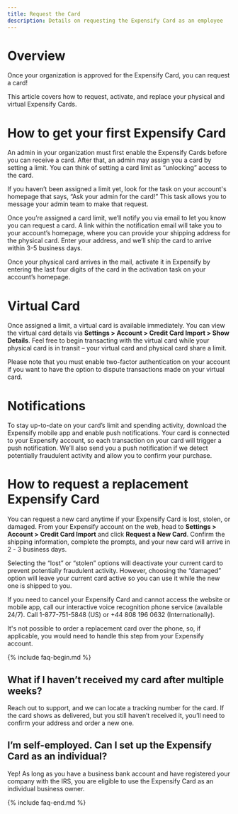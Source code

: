 ```yaml
---
title: Request the Card
description: Details on requesting the Expensify Card as an employee
---
```

# Overview

Once your organization is approved for the Expensify Card, you can request a card! 

This article covers how to request, activate, and replace your physical and virtual Expensify Cards.

# How to get your first Expensify Card

An admin in your organization must first enable the Expensify Cards before you can receive a card. After that, an admin may assign you a card by setting a limit. You can think of setting a card limit as “unlocking” access to the card.

If you haven’t been assigned a limit yet, look for the task on your account's homepage that says, “Ask your admin for the card!” This task allows you to message your admin team to make that request.

Once you’re assigned a card limit, we’ll notify you via email to let you know you can request a card. A link within the notification email will take you to your account’s homepage, where you can provide your shipping address for the physical card. Enter your address, and we’ll ship the card to arrive within 3-5 business days.
 
Once your physical card arrives in the mail, activate it in Expensify by entering the last four digits of the card in the activation task on your account’s homepage. 

# Virtual Card

Once assigned a limit, a virtual card is available immediately. You can view the virtual card details via **Settings > Account > Credit Card Import > Show Details**. Feel free to begin transacting with the virtual card while your physical card is in transit – your virtual card and physical card share a limit.

Please note that you must enable two-factor authentication on your account if you want to have the option to dispute transactions made on your virtual card. 

# Notifications

To stay up-to-date on your card’s limit and spending activity, download the Expensify mobile app and enable push notifications. Your card is connected to your Expensify account, so each transaction on your card will trigger a push notification. We’ll also send you a push notification if we detect potentially fraudulent activity and allow you to confirm your purchase. 

# How to request a replacement Expensify Card

You can request a new card anytime if your Expensify Card is lost, stolen, or damaged. From your Expensify account on the web, head to **Settings > Account > Credit Card Import** and click **Request a New Card**. Confirm the shipping information, complete the prompts, and your new card will arrive in 2 - 3 business days.

Selecting the “lost” or “stolen” options will deactivate your current card to prevent potentially fraudulent activity. However, choosing the “damaged” option will leave your current card active so you can use it while the new one is shipped to you.

If you need to cancel your Expensify Card and cannot access the website or mobile app, call our interactive voice recognition phone service (available 24/7). Call 1-877-751-5848 (US) or +44 808 196 0632 (Internationally). 

It's not possible to order a replacement card over the phone, so, if applicable, you would need to handle this step from your Expensify account.

{% include faq-begin.md %}

## What if I haven’t received my card after multiple weeks? 

Reach out to support, and we can locate a tracking number for the card. If the card shows as delivered, but you still haven’t received it, you’ll need to confirm your address and order a new one.

## I’m self-employed. Can I set up the Expensify Card as an individual?

Yep! As long as you have a business bank account and have registered your company with the IRS, you are eligible to use the Expensify Card as an individual business owner. 

{% include faq-end.md %}
